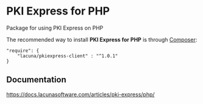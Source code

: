 # PKI Express for PHP

Package for using PKI Express on PHP

The recommended way to install **PKI Express for PHP** is through [Composer](http://getcomposer.org):

    "require": {
        "lacuna/pkiexpress-client" : "^1.0.1"
    }

## Documentation

https://docs.lacunasoftware.com/articles/pki-express/php/
